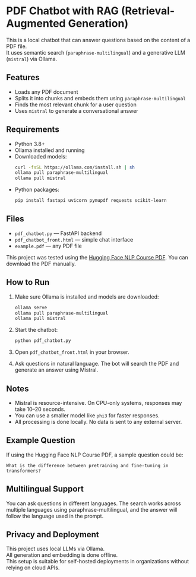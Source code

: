 # PDF Chatbot with RAG (Retrieval-Augmented Generation)

This is a local chatbot that can answer questions based on the content of a PDF file.  
It uses semantic search (`paraphrase-multilingual`) and a generative LLM (`mistral`) via Ollama.

## Features

- Loads any PDF document
- Splits it into chunks and embeds them using `paraphrase-multilingual`
- Finds the most relevant chunk for a user question
- Uses `mistral` to generate a conversational answer

## Requirements

- Python 3.8+
- Ollama installed and running
- Downloaded models:
  ```bash
  curl -fsSL https://ollama.com/install.sh | sh
  ollama pull paraphrase-multilingual
  ollama pull mistral
  ```
- Python packages:
  ```bash
  pip install fastapi uvicorn pymupdf requests scikit-learn
  ```

## Files

- `pdf_chatbot.py` — FastAPI backend
- `pdf_chatbot_front.html` — simple chat interface
- `example.pdf` — any PDF file 

This project was tested using the [Hugging Face NLP Course PDF](https://huggingface.co/learn/llm-course/chapter1/1). You can download the PDF manually.


## How to Run

1. Make sure Ollama is installed and models are downloaded:
   ```bash
   ollama serve
   ollama pull paraphrase-multilingual
   ollama pull mistral
   ```

2. Start the chatbot:
   ```bash
   python pdf_chatbot.py
   ```

3. Open `pdf_chatbot_front.html` in your browser.

4. Ask questions in natural language. The bot will search the PDF and generate an answer using Mistral.

## Notes

- Mistral is resource-intensive. On CPU-only systems, responses may take 10–20 seconds.
- You can use a smaller model like `phi3` for faster responses.
- All processing is done locally. No data is sent to any external server.

## Example Question

If using the Hugging Face NLP Course PDF, a sample question could be:

```
What is the difference between pretraining and fine-tuning in transformers?
```
## Multilingual Support
You can ask questions in different languages.
The search works across multiple languages using paraphrase-multilingual, and the answer will follow the language used in the prompt.

## Privacy and Deployment

This project uses local LLMs via Ollama.  
All generation and embedding is done offline.  
This setup is suitable for self-hosted deployments in organizations without relying on cloud APIs.


